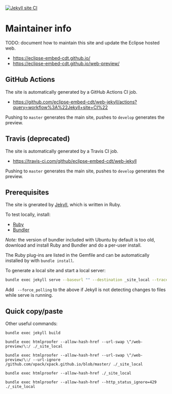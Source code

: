 [![Jekyll site CI](https://github.com/eclipse-embed-cdt/web-jekyll/workflows/Jekyll%20site%20CI/badge.svg)](https://github.com/eclipse-embed-cdt/web-jekyll/actions?query=workflow%3A%22Jekyll+site+CI%22)

# Maintainer info

TODO: document how to maintain this site and update the Eclipse hosted web.

- https://eclipse-embed-cdt.github.io/
- https://eclipse-embed-cdt.github.io/web-preview/

## GitHub Actions

The site is automatically generated by a GitHub Actions CI job.

- https://github.com/eclipse-embed-cdt/web-jekyll/actions?query=workflow%3A%22Jekyll+site+CI%22

Pushing to `master`
generates the main site, pushes to `develop` generates the preview.

## Travis (deprecated)

The site is automatically generated by a Travis CI job.

- https://travis-ci.com/github/eclipse-embed-cdt/web-jekyll

Pushing to `master`
generates the main site, pushes to `develop` generates the preview.

## Prerequisites

The site is gnerated by [Jekyll](https://jekyllrb.com), which is written in
Ruby.

To test locally, install:

- [Ruby](https://www.ruby-lang.org/en/)
- [Bundler](https://bundler.io)

*Note:* the version of bundler included with Ubuntu by default is too old, download and install Ruby and Bundler and do a per-user install.

The Ruby plug-ins are listed in the Gemfile and can be automatically installed
by with `bundle install`.

To generate a local site and start a local server:

```sh
bundle exec jekyll serve --baseurl "" --destination _site_local --trace --draft
```

Add ` --force_polling` to the above if Jekyll is not detecting changes to files while serve is running.

## Quick copy/paste

Other useful commands:

```
bundle exec jekyll build

bundle exec htmlproofer --allow-hash-href --url-swap \^/web-preview/\:/ ./_site_local

bundle exec htmlproofer --allow-hash-href --url-swap \^/web-preview/\:/ --url-ignore /github.com/xpack/xpack.github.io/blob/master/ ./_site_local

bundle exec htmlproofer --allow-hash-href ./_site_local

bundle exec htmlproofer --allow-hash-href --http_status_ignore=429 ./_site_local
```
